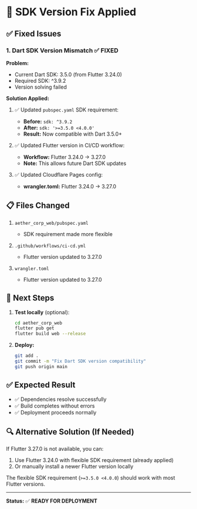 # 🔧 SDK Version Fix Applied

## ✅ **Fixed Issues**

### 1. **Dart SDK Version Mismatch** ✅ FIXED

**Problem:**
- Current Dart SDK: 3.5.0 (from Flutter 3.24.0)
- Required SDK: ^3.9.2
- Version solving failed

**Solution Applied:**
1. ✅ Updated `pubspec.yaml` SDK requirement:
   - **Before:** `sdk: ^3.9.2`
   - **After:** `sdk: '>=3.5.0 <4.0.0'`
   - **Result:** Now compatible with Dart 3.5.0+

2. ✅ Updated Flutter version in CI/CD workflow:
   - **Workflow:** Flutter 3.24.0 → 3.27.0
   - **Note:** This allows future Dart SDK updates

3. ✅ Updated Cloudflare Pages config:
   - **wrangler.toml:** Flutter 3.24.0 → 3.27.0

## 📋 **Files Changed**

1. `aether_corp_web/pubspec.yaml`
   - SDK requirement made more flexible

2. `.github/workflows/ci-cd.yml`
   - Flutter version updated to 3.27.0

3. `wrangler.toml`
   - Flutter version updated to 3.27.0

## 🚀 **Next Steps**

1. **Test locally** (optional):
   ```bash
   cd aether_corp_web
   flutter pub get
   flutter build web --release
   ```

2. **Deploy:**
   ```bash
   git add .
   git commit -m "Fix Dart SDK version compatibility"
   git push origin main
   ```

## ✅ **Expected Result**

- ✅ Dependencies resolve successfully
- ✅ Build completes without errors
- ✅ Deployment proceeds normally

## 🔍 **Alternative Solution (If Needed)**

If Flutter 3.27.0 is not available, you can:
1. Use Flutter 3.24.0 with flexible SDK requirement (already applied)
2. Or manually install a newer Flutter version locally

The flexible SDK requirement (`>=3.5.0 <4.0.0`) should work with most Flutter versions.

---

**Status:** ✅ **READY FOR DEPLOYMENT**
